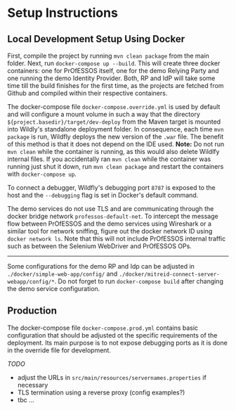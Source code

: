 # Setup Instructions

## Local Development Setup Using Docker

First, compile the project by running `mvn clean package` from the main folder. Next, run `docker-compose up --build`. This will create three docker containers: one for PrOfESSOS itself, one for the demo Relying Party and one running the demo Identity Provider. Both, RP and IdP will take some time till the build finishes for the first time, as the projects are fetched from Github and compiled within their respective containers.

The docker-compose file `docker-compose.override.yml` is used by default and will configure a mount volume in such a way that the directory `${project.basedir}/target/dev-deploy` from the Maven target is mounted into Wildly's standalone deployment folder. In consequence, each time `mvn package` is run, Wildfly deploys the new version of the `.war` file. The benefit of this method is that it does not depend on the IDE used.
**Note:** Do not run `mvn clean` while the container is running, as this would also delete Wildlfy internal files. If you accidentally ran `mvn clean` while the container was running just shut it down, run `mvn clean package` and restart the containers with `docker-compose up`.

To connect a debugger, Wildfly's debugging port `8787` is exposed to the host and the `--debugging` flag is set in Docker's default command.

The demo services do not use TLS and are communicating through the docker bridge network `professos-default-net`. To intercept the message flow between PrOfESSOS and the demo services using Wireshark or a similar tool for network sniffing, figure out the docker network ID using `docker network ls`. Note that this will not include PrOfESSOS internal traffic such as between the Selenium WebDriver and PrOfESSOS OPs.

---

Some configurations for the demo RP and Idp can be adjusted in `./docker/simple-web-app/config/` and `./docker/mitreid-connect-server-webapp/config/*`. Do not forget to run `docker-compose build` after changing the demo service configuration.


## Production


The docker-compose file `docker-compose.prod.yml` contains basic configuration that should be adjusted ot the specific requirements of the deployment. Its main purpose is to not expose debugging ports as it is done in the override file for development.

*TODO*
- adjust the URLs in `src/main/resources/servernames.properties` if necessary
- TLS termination using a reverse proxy (config examples?)
- tbc ...
